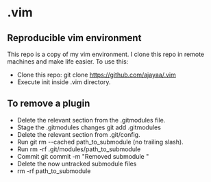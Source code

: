 # .vim #


## Reproducible vim environment ##

This repo is a copy of my vim environment. I clone this repo in remote machines and make life easier.
To use this:
* Clone this repo: git clone https://github.com/ajayaa/.vim
* Execute init inside .vim directory.

## To remove a plugin ##

* Delete the relevant section from the .gitmodules file.
* Stage the .gitmodules changes git add .gitmodules
* Delete the relevant section from .git/config.
* Run git rm --cached path_to_submodule (no trailing slash).
* Run rm -rf .git/modules/path_to_submodule
* Commit git commit -m "Removed submodule <name>"
* Delete the now untracked submodule files
* rm -rf path_to_submodule

